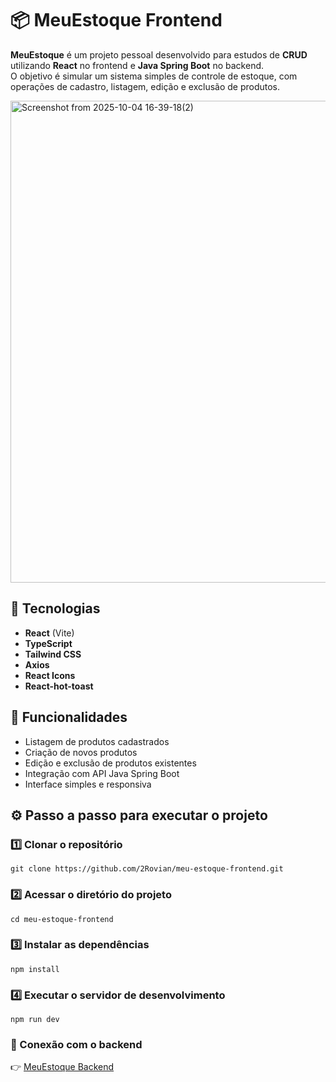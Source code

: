 # 📦 MeuEstoque Frontend

**MeuEstoque** é um projeto pessoal desenvolvido para estudos de **CRUD** utilizando **React** no frontend e **Java Spring Boot** no backend.  
O objetivo é simular um sistema simples de controle de estoque, com operações de cadastro, listagem, edição e exclusão de produtos.

<img width="1778" height="771" alt="Screenshot from 2025-10-04 16-39-18(2)" src="https://github.com/user-attachments/assets/07ca4b0c-b54c-4613-bee3-809a194a3bb7" />

## 🚀 Tecnologias
- **React** (Vite)
- **TypeScript**
- **Tailwind CSS**
- **Axios**
- **React Icons**
- **React-hot-toast**

## 🧠 Funcionalidades

- Listagem de produtos cadastrados  
- Criação de novos produtos  
- Edição e exclusão de produtos existentes  
- Integração com API Java Spring Boot  
- Interface simples e responsiva  

## ⚙️ Passo a passo para executar o projeto

### 1️⃣ Clonar o repositório
```
git clone https://github.com/2Rovian/meu-estoque-frontend.git
```
### 2️⃣ Acessar o diretório do projeto
```
cd meu-estoque-frontend
```
### 3️⃣ Instalar as dependências
```
npm install
```

### 4️⃣ Executar o servidor de desenvolvimento
```
npm run dev 
```
### 🔗 Conexão com o backend
👉 [MeuEstoque Backend](https://github.com/2Rovian/meu-estoque-backend)
